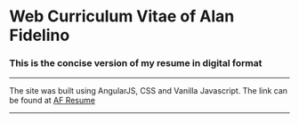 # Web Curriculum Vitae of Alan Fidelino

### This is the concise version of my resume in digital format

---

The site was built using AngularJS, CSS and Vanilla Javascript.
The link can be found at [AF Resume](https://alanfidelino.herokuapp.com)

---
